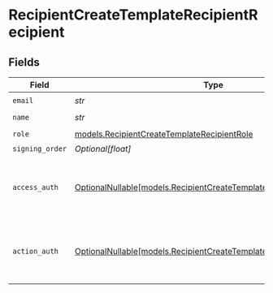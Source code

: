 # RecipientCreateTemplateRecipientRecipient


## Fields

| Field                                                                                                                          | Type                                                                                                                           | Required                                                                                                                       | Description                                                                                                                    |
| ------------------------------------------------------------------------------------------------------------------------------ | ------------------------------------------------------------------------------------------------------------------------------ | ------------------------------------------------------------------------------------------------------------------------------ | ------------------------------------------------------------------------------------------------------------------------------ |
| `email`                                                                                                                        | *str*                                                                                                                          | :heavy_check_mark:                                                                                                             | N/A                                                                                                                            |
| `name`                                                                                                                         | *str*                                                                                                                          | :heavy_check_mark:                                                                                                             | N/A                                                                                                                            |
| `role`                                                                                                                         | [models.RecipientCreateTemplateRecipientRole](../models/recipientcreatetemplaterecipientrole.md)                               | :heavy_check_mark:                                                                                                             | N/A                                                                                                                            |
| `signing_order`                                                                                                                | *Optional[float]*                                                                                                              | :heavy_minus_sign:                                                                                                             | N/A                                                                                                                            |
| `access_auth`                                                                                                                  | [OptionalNullable[models.RecipientCreateTemplateRecipientAccessAuth]](../models/recipientcreatetemplaterecipientaccessauth.md) | :heavy_minus_sign:                                                                                                             | The type of authentication required for the recipient to access the document.                                                  |
| `action_auth`                                                                                                                  | [OptionalNullable[models.RecipientCreateTemplateRecipientActionAuth]](../models/recipientcreatetemplaterecipientactionauth.md) | :heavy_minus_sign:                                                                                                             | The type of authentication required for the recipient to sign the document.                                                    |